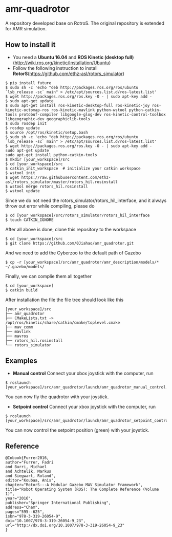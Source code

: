# amr-quadrotor
A repository developed base on RotroS. The original repository is extended for AMR simulation.
## How to install it
- You need a **Ubuntu 16.04** and **ROS Kinetic (desktop full)** (http://wiki.ros.org/kinetic/Installation/Ubuntu)
- Follow the following instruction to install **RotorS**(https://github.com/ethz-asl/rotors_simulator)
```
$ pip install future
$ sudo sh -c 'echo "deb http://packages.ros.org/ros/ubuntu `lsb_release -sc` main" > /etc/apt/sources.list.d/ros-latest.list'
$ wget http://packages.ros.org/ros.key -O - | sudo apt-key add -
$ sudo apt-get update
$ sudo apt-get install ros-kinetic-desktop-full ros-kinetic-joy ros-kinetic-octomap-ros ros-kinetic-mavlink python-wstool python-catkin-tools protobuf-compiler libgoogle-glog-dev ros-kinetic-control-toolbox libgeographic-dev geographiclib-tools
$ sudo rosdep init
$ rosdep update
$ source /opt/ros/kinetic/setup.bash
$ sudo sh -c 'echo "deb http://packages.ros.org/ros/ubuntu `lsb_release -sc` main" > /etc/apt/sources.list.d/ros-latest.list'
$ wget http://packages.ros.org/ros.key -O - | sudo apt-key add -
sudo apt-get update
sudo apt-get install python-catkin-tools
$ mkdir [your_workspace]/src
$ cd [your_workspace]/src
$ catkin_init_workspace  # initialize your catkin workspace
$ wstool init
$ wget https://raw.githubusercontent.com/ethz-asl/rotors_simulator/master/rotors_hil.rosinstall
$ wstool merge rotors_hil.rosinstall
$ wstool update
```
Since we do not need the rotors_simulator/rotors_hil_interface, and it always throw out error while compiling, please do
```
$ cd [your_workspace]/src/rotors_simulator/rotors_hil_interface
$ touch CATKIN_IGNORE
```
After all above is done, clone this repository to the workspace
```
$ cd [your_workspace]/src
$ git clone https://github.com/0Jiahao/amr_quadrotor.git
```
And we need to add the Cyberzoo to the default path of Gazebo
```
$ cp -r [your_workspace]/src/amr_quadrotor/amr_description/models/* ~/.gazebo/models/
```
Finally, we can complie them all together
```
$ cd [your_workspace]
$ catkin build
```
After installation the file the file tree should look like this
```
[your_workspace]/src
├── amr_quadrotor
├── CMakeLists.txt -> /opt/ros/kinetic/share/catkin/cmake/toplevel.cmake
├── mav_comm
├── mavlink
├── mavros
├── rotors_hil.rosinstall
└── rotors_simulator
```
## Examples
- **Manual control**
Connect your xbox joystick with the computer, run
```
$ roslaunch [your_workspace]/src/amr_quadrotor/launch/amr_quadrotor_manual_control.launch
```
You can now fly the quadrotor with your joystick.
- **Setpoint control**
Connect your xbox joystick with the computer, run
```
$ roslaunch [your_workspace]/src/amr_quadrotor/launch/amr_quadrotor_setpoint_control.launch
```
You can now control the setpoint position (green) with your joystick. 
## Reference
```
@Inbook{Furrer2016,
author="Furrer, Fadri
and Burri, Michael
and Achtelik, Markus
and Siegwart, Roland",
editor="Koubaa, Anis",
chapter="RotorS---A Modular Gazebo MAV Simulator Framework",
title="Robot Operating System (ROS): The Complete Reference (Volume 1)",
year="2016",
publisher="Springer International Publishing",
address="Cham",
pages="595--625",
isbn="978-3-319-26054-9",
doi="10.1007/978-3-319-26054-9_23",
url="http://dx.doi.org/10.1007/978-3-319-26054-9_23"
}
```
